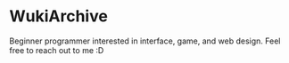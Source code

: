 # WukiArchive
Beginner programmer interested in interface, game, and web design. Feel free to reach out to me :D
